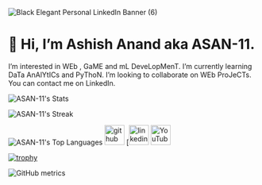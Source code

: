 ![Black Elegant Personal LinkedIn Banner (6)](https://github.com/ASAN-11/ASAN-11/assets/101577713/ff377f0e-e9e7-4770-a098-96cf06eb0d85)
# 👋 Hi, I’m Ashish Anand aka ASAN-11.
I’m interested in WEb , GaME and mL DeveLopMenT.
I’m currently learning DaTa AnAlYtICs and PyThoN.
I’m looking to collaborate on WEb ProJeCTs. 
You can contact me on LinkedIn.

![ASAN-11's Stats](https://github-readme-stats.vercel.app/api?username=ASAN-11&theme=vue-dark&show_icons=true&hide_border=true&count_private=true)

![ASAN-11's Streak](https://github-readme-streak-stats.herokuapp.com/?user=ASAN-11&theme=vue-dark&hide_border=true)

![ASAN-11's Top Languages](https://github-readme-stats.vercel.app/api/top-langs/?username=ASAN-11&theme=vue-dark&show_icons=true&hide_border=true&layout=compact)
[<img src='https://cdn.jsdelivr.net/npm/simple-icons@3.0.1/icons/github.svg' alt='github' height='40'>](https://github.com/ASAN-11)  [<img src='https://cdn.jsdelivr.net/npm/simple-icons@3.0.1/icons/linkedin.svg' alt='linkedin' height='40'> 
[<img src='https://cdn.jsdelivr.net/npm/simple-icons@3.0.1/icons/youtube.svg' alt='YouTube' height='40'>](https://www.youtube.com/channel/@Ashish_Shadow)  

[![trophy](https://github-profile-trophy.vercel.app/?username=ASAN-11)](https://github.com/ryo-ma/github-profile-trophy)


![GitHub metrics](https://metrics.lecoq.io/ASAN-11)  


